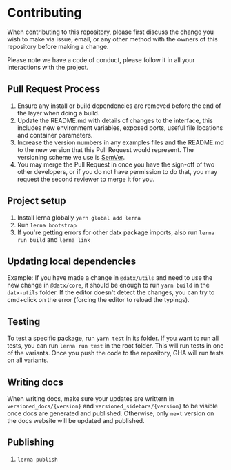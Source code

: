 # Contributing

When contributing to this repository, please first discuss the change you wish to make via issue,
email, or any other method with the owners of this repository before making a change.

Please note we have a code of conduct, please follow it in all your interactions with the project.

## Pull Request Process

1. Ensure any install or build dependencies are removed before the end of the layer when doing a
   build.
2. Update the README.md with details of changes to the interface, this includes new environment
   variables, exposed ports, useful file locations and container parameters.
3. Increase the version numbers in any examples files and the README.md to the new version that this
   Pull Request would represent. The versioning scheme we use is [SemVer](https://semver.org/).
4. You may merge the Pull Request in once you have the sign-off of two other developers, or if you
   do not have permission to do that, you may request the second reviewer to merge it for you.

## Project setup

1. Install lerna globally `yarn global add lerna`
2. Run `lerna bootstrap`
3. If you're getting errors for other datx package imports, also run `lerna run build` and `lerna link`

## Updating local dependencies

Example: If you have made a change in `@datx/utils` and need to use the new change in `@datx/core`, it should be enough to run `yarn build` in the `datx-utils` folder. If the editor doesn't detect the changes, you can try to cmd+click on the error (forcing the editor to reload the typings).

## Testing

To test a specific package, run `yarn test` in its folder. If you want to run all tests, you can run `lerna run test` in the root folder. This will run tests in one of the variants. Once you push the code to the repository, GHA will run tests on all variants.

## Writing docs

When writing docs, make sure your updates are writtern in `versioned_docs/{version}` and `versioned_sidebars/{version}` to be visible once docs are generated and published. Otherwise, only `next` version on the docs website will be updated and published.

## Publishing

1. `lerna publish`
